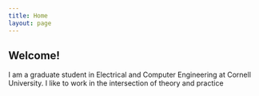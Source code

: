 ```yaml
---
title: Home
layout: page
---
```


## Welcome!

I am a graduate student in Electrical and Computer Engineering at Cornell University. I like to work in the intersection of theory and practice